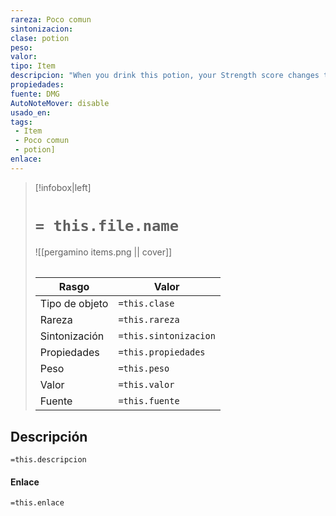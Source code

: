 ```yaml
---
rareza: Poco comun
sintonizacion: 
clase: potion
peso: 
valor: 
tipo: Item
descripcion: "When you drink this potion, your Strength score changes to 21 for 1 hour. The potion has no effect on you if your Strength is equal to or greater than that score.This potion&#x27;s transparent liquid has floating in it a sliver of fingernail from a hill giant."
propiedades: 
fuente: DMG
AutoNoteMover: disable
usado_en:  
tags: 
 - Item
 - Poco comun
 - potion]
enlace: 
---
```


> [!infobox|left]
>  # `= this.file.name`
> ![[pergamino items.png || cover]]
> ######   
> |Rasgo | Valor |
> | --- | --- |
> | Tipo de objeto| `=this.clase`|
>  | Rareza| `=this.rareza`|
> | Sintonización | `=this.sintonizacion` |
> | Propiedades | `=this.propiedades` |
>  | Peso | `=this.peso` |
> | Valor | `=this.valor` |
> | Fuente | `=this.fuente` |


## Descripción
`=this.descripcion`

#### Enlace
`=this.enlace`